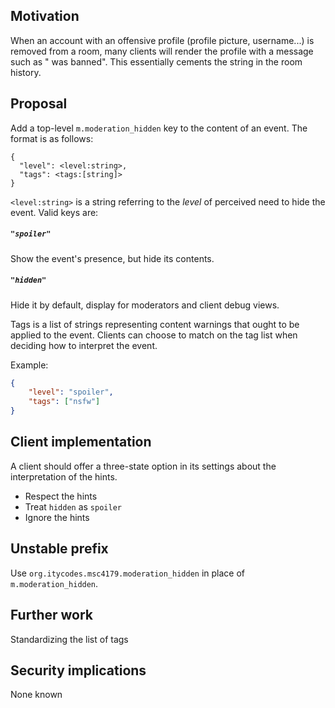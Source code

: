 ## Motivation
When an account with an offensive profile (profile picture, username...) is removed from a room,
many clients will render the profile with a message such as "<offensive name> was banned".
This essentially cements the string in the room history.

## Proposal
Add a top-level `m.moderation_hidden` key to the content of an event. The format is as follows:
```
{
  "level": <level:string>,
  "tags": <tags:[string]>
}
```

`<level:string>` is a string referring to the *level* of perceived need to hide the event. Valid keys are:

##### `"spoiler"`
Show the event's presence, but hide its contents.

##### `"hidden"`
Hide it by default, display for moderators and client debug views.

Tags is a list of strings representing content warnings that ought to be applied to the event.
Clients can choose to match on the tag list when deciding how to interpret the event.

Example:
```json
{
    "level": "spoiler",
    "tags": ["nsfw"]
}
```

## Client implementation
A client should offer a three-state option in its settings about the interpretation of the hints.
- Respect the hints
- Treat `hidden` as `spoiler`
- Ignore the hints

## Unstable prefix
Use `org.itycodes.msc4179.moderation_hidden` in place of `m.moderation_hidden`.

## Further work
Standardizing the list of tags

## Security implications
None known
